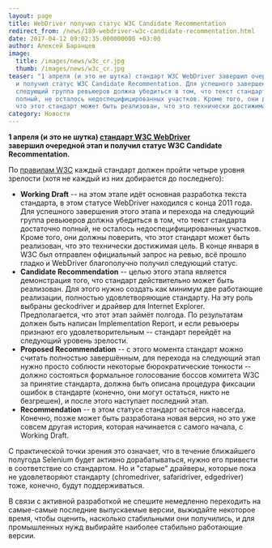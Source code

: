 ```yaml
---
layout: page
title: WebDriver получил статус W3C Candidate Recommentation
redirect_from: /news/189-webdriver-w3c-candidate-recommentation.html
date: 2017-04-12 09:02:35.000000000 +03:00
author: Алексей Баранцев
image:
  title: /images/news/w3c_cr.jpg
  thumb: /images/news/w3c_cr.jpg
teaser: "1 апреля (и это не шутка) стандарт W3C WebDriver завершил очередной этап
  и получил статус W3C Candidate Recommentation. Для успешного завершения этого этапа и перехода на
  следующий группа ревьюеров должна убедиться в том, что текст стандарта достаточно
  полный, не осталось недоспецифицированных участков. Кроме того, они должны поверить,
  что этот стандарт может быть реализован, что это технически достижимая цель."
category: Новости
---
```

<p><strong>1 апреля (и это не шутка) <a href="https://www.w3.org/TR/webdriver/" rel="alternate">стандарт W3C WebDriver</a> завершил очередной этап и получил статус W3C Candidate Recommentation.</strong></p>
<p>По <a href="https://www.w3.org/2017/Process-20170301/#Reports" rel="alternate">правилам W3C</a> каждый стандарт должен пройти четыре уровня зрелости (хотя не каждый из них добирается до последнего):</p>
<ul>
<li><strong>Working Draft</strong> -- на этом этапе идёт основная разработка текста стандарта, в этом статусе WebDriver находился с конца 2011 года. Для успешного завершения этого этапа и перехода на следующий группа ревьюеров должна убедиться в том, что текст стандарта достаточно полный, не осталось недоспецифицированных участков. Кроме того, они должны поверить, что этот стандарт может быть реализован, что это технически достижимая цель. В конце января в W3C был отправлен официальный запрос на ревью, всё прошло гладко и WebDriver благополучно получил следующий статус.</li>
<li><strong>Candidate Recommendation</strong> -- целью этого этапа является демонстрация того, что стандарт действительно может быть реализован. Для этого нужно создать как минимум две работающие реализации, полностью удовлетворяющие стандарту. На эту роль выбраны geckodriver и драйвер для Internet Explorer. Предполагается, что этот этап займёт полгода. По результатам должен быть написан Implementation Report, и если ревьюеры признают его удовлетворительным -- стандарт перейдёт на следующий уровень зрелости.</li>
<li><strong>Proposed Recommendation</strong> -- с этого момента стандарт можно считать полностью завершённым, для перехода на следующий этап нужно просто соблюсти некоторые бюрократические тонкости -- должно состояться формальное голосование боссов комитета W3C за принятие стандарта, должна быть описана процедура фиксации ошибок в стандарте (конечно, они могут остаться, никто не безгрешен), и после этого наступает последний этап.</li>
<li><strong>Recommendation</strong> -- в этом статусе стандарт остаётся навсегда. Конечно, позже может быть разработана новая версия, но это уже совсем другая история, которая начинается с самого начала, с Working Draft.</li>
</ul>
<p>С практической точки зрения это означает, что в течение ближайшего полугода Selenium будет активно дорабатываться, нужно его привести в соответствие со стандартом. Но и "старые" драйверы, которые пока не удовлетворяют стандарту (chromedriver, safaridriver, edgedriver) тоже, конечно, будут поддерживаться.</p>
<p>В связи с активной разработкой не спешите немедленно переходить на самые-самые последние выпускаемые версии, выжидайте некоторое время, чтобы оценить, насколько стабильными они получились, и для промышленных нужд выбирайте наиболее стабильно работающие версии.</p>
